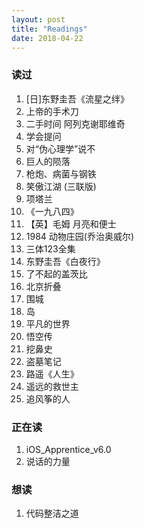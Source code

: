 ```yaml
---
layout: post
title: "Readings"
date: 2018-04-22
---
```


### 读过

1. [日]东野圭吾《流星之绊》
2. 上帝的手术刀
3. 二手时间 阿列克谢耶维奇
4. 学会提问
5. 对“伪心理学”说不
6. 巨人的陨落
7. 枪炮、病菌与钢铁
8. 笑傲江湖 (三联版)
9. 项塔兰
10. 《一九八四》
11. 【英】毛姆 月亮和便士
12. 1984 动物庄园(乔治奥威尔)
13. 三体123全集
14. 东野圭吾《白夜行》
15. 了不起的盖茨比
16. 北京折叠
17. 围城
18. 岛
19. 平凡的世界
20. 悟空传
21. 挖鼻史
22. 盗墓笔记
23. 路遥《人生》
24. 遥远的救世主
25. 追风筝的人


### 正在读

1. iOS_Apprentice_v6.0
2. 说话的力量

### 想读

1. 代码整洁之道


